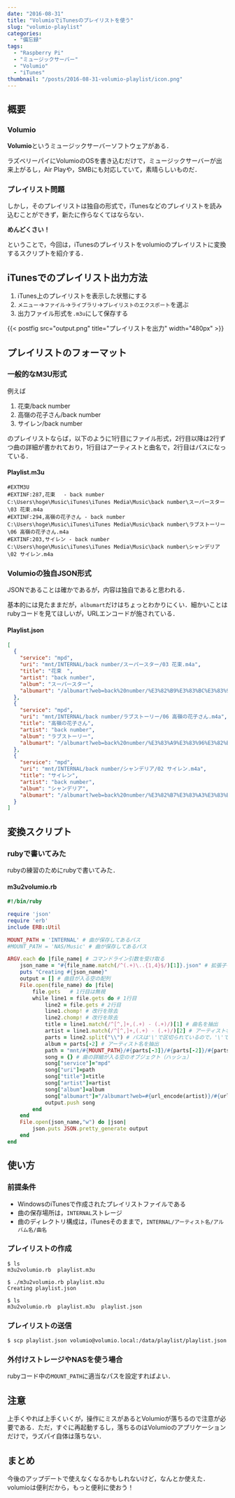 ```yaml
---
date: "2016-08-31"
title: "VolumioでiTunesのプレイリストを使う"
slug: "volumio-playlist"
categories:
  - "備忘録"
tags:
  - "Raspberry Pi"
  - "ミュージックサーバー"
  - "Volumio"
  - "iTunes"
thumbnail: "/posts/2016-08-31-volumio-playlist/icon.png"
---
```


## 概要

### Volumio

**Volumio**というミュージックサーバーソフトウェアがある．

ラズベリーパイにVolumioのOSを書き込むだけで，ミュージックサーバーが出来上がるし，Air Playや，SMBにも対応していて，素晴らしいものだ．

### プレイリスト問題

しかし，そのプレイリストは独自の形式で，iTunesなどのプレイリストを読み込むことができず，新たに作らなくてはならない．

**めんどくさい！**

ということで，今回は，iTunesのプレイリストをvolumioのプレイリストに変換するスクリプトを紹介する．

<!--more-->

## iTunesでのプレイリスト出力方法

  1. iTunes上のプレイリストを表示した状態にする
  1. `メニュー`→`ファイル`→`ライブラリ`→`プレイリストのエクスポート`を選ぶ
  1. 出力ファイル形式を`.m3u`にして保存する

{{< postfig src="output.png" title="プレイリストを出力" width="480px" >}}

## プレイリストのフォーマット

### 一般的なM3U形式

例えば

  1. 花束/back number
  1. 高嶺の花子さん/back number
  1. サイレン/back number

のプレイリストならば，以下のように1行目にファイル形式，2行目以降は2行ずつ曲の詳細が書かれており，1行目はアーティストと曲名で，2行目はパスになっている．

#### Playlist.m3u

~~~
#EXTM3U
#EXTINF:287,花束　 - back number
C:\Users\hoge\Music\iTunes\iTunes Media\Music\back number\スーパースター\03 花束.m4a
#EXTINF:294,高嶺の花子さん - back number
C:\Users\hoge\Music\iTunes\iTunes Media\Music\back number\ラブストーリー\06 高嶺の花子さん.m4a
#EXTINF:203,サイレン - back number
C:\Users\hoge\Music\iTunes\iTunes Media\Music\back number\シャンデリア\02 サイレン.m4a
~~~

### Volumioの独自JSON形式

JSONであることは確かであるが，内容は独自であると思われる．

基本的には見たままだが，`albumart`だけはちょっとわかりにくい．細かいことはrubyコードを見てほしいが，URLエンコードが施されている．

#### Playlist.json

~~~json
[
  {
    "service": "mpd",
    "uri": "mnt/INTERNAL/back number/スーパースター/03 花束.m4a",
    "title": "花束　",
    "artist": "back number",
    "album": "スーパースター",
    "albumart": "/albumart?web=back%20number/%E3%82%B9%E3%83%BC%E3%83%91%E3%83%BC%E3%82%B9%E3%82%BF%E3%83%BC/large&path=%2Fmnt%2FINTERNAL%2Fback%20number%2F%E3%82%B9%E3%83%BC%E3%83%91%E3%83%BC%E3%82%B9%E3%82%BF%E3%83%BC%2F03%20%E8%8A%B1%E6%9D%9F.m4a"
  },
  {
    "service": "mpd",
    "uri": "mnt/INTERNAL/back number/ラブストーリー/06 高嶺の花子さん.m4a",
    "title": "高嶺の花子さん",
    "artist": "back number",
    "album": "ラブストーリー",
    "albumart": "/albumart?web=back%20number/%E3%83%A9%E3%83%96%E3%82%B9%E3%83%88%E3%83%BC%E3%83%AA%E3%83%BC/large&path=%2Fmnt%2FINTERNAL%2Fback%20number%2F%E3%83%A9%E3%83%96%E3%82%B9%E3%83%88%E3%83%BC%E3%83%AA%E3%83%BC%2F06%20%E9%AB%98%E5%B6%BA%E3%81%AE%E8%8A%B1%E5%AD%90%E3%81%95%E3%82%93.m4a"
  },
  {
    "service": "mpd",
    "uri": "mnt/INTERNAL/back number/シャンデリア/02 サイレン.m4a",
    "title": "サイレン",
    "artist": "back number",
    "album": "シャンデリア",
    "albumart": "/albumart?web=back%20number/%E3%82%B7%E3%83%A3%E3%83%B3%E3%83%87%E3%83%AA%E3%82%A2/large&path=%2Fmnt%2FINTERNAL%2Fback%20number%2F%E3%82%B7%E3%83%A3%E3%83%B3%E3%83%87%E3%83%AA%E3%82%A2%2F02%20%E3%82%B5%E3%82%A4%E3%83%AC%E3%83%B3.m4a"
  }
]
~~~

## 変換スクリプト

### rubyで書いてみた

rubyの練習のためにrubyで書いてみた．

#### m3u2volumio.rb

~~~ruby
#!/bin/ruby

require 'json'
require 'erb'
include ERB::Util

MOUNT_PATH = 'INTERNAL' # 曲が保存してあるパス
#MOUNT_PATH = 'NAS/Music' # 曲が保存してあるパス

ARGV.each do |file_name| # コマンドライン引数を受け取る
	json_name = "#{file_name.match(/^(.+)\..{1,4}$/)[1]}.json" # 拡張子をjsonに変更した文字列
	puts "Creating #{json_name}"
	output = [] # 曲目が入る空の配列
	File.open(file_name) do |file|
		file.gets	# 1行目は無視
		while line1 = file.gets do # 1行目
			line2 = file.gets # 2行目
			line1.chomp! # 改行を除去
			line2.chomp! # 改行を除去
			title = line1.match(/^[^,]+,(.+) - (.+)/)[1] # 曲名を抽出
			artist = line1.match(/^[^,]+,(.+) - (.+)/)[2] # アーティスト名を抽出
			parts = line2.split("\\") # パスは'\'で区切られているので，'\'で分割
			album = parts[-2] # アーティスト名を抽出
			path = "mnt/#{MOUNT_PATH}/#{parts[-3]}/#{parts[-2]}/#{parts[-1]}" # 曲が保存してあるパス
			song = {} # 曲の詳細が入る空のオブジェクト（ハッシュ）
			song["service"]="mpd"
			song["uri"]=path
			song["title"]=title
			song["artist"]=artist
			song["album"]=album
			song["albumart"]="/albumart?web=#{url_encode(artist)}/#{url_encode(album)}/large&path=%2F#{url_encode(path)}"
			output.push song
		end
	end
	File.open(json_name,"w") do |json|
		json.puts JSON.pretty_generate output
	end
end
~~~

## 使い方

### 前提条件

  * WindowsのiTunesで作成されたプレイリストファイルである
  * 曲の保存場所は，`INTERNAL`ストレージ
  * 曲のディレクトリ構成は，iTunesそのままで，`INTERNAL/アーティスト名/アルバム名/曲名`

### プレイリストの作成

~~~shell
$ ls
m3u2volumio.rb  playlist.m3u

$ ./m3u2volumio.rb playlist.m3u
Creating playlist.json

$ ls
m3u2volumio.rb  playlist.m3u  playlist.json
~~~

### プレイリストの送信

~~~shell
$ scp playlist.json volumio@volumio.local:/data/playlist/playlist.json
~~~

### 外付けストレージやNASを使う場合

rubyコード中の`MOUNT_PATH`に適当なパスを設定すればよい．

## 注意

上手くやれば上手くいくが，操作にミスがあるとVolumioが落ちるので注意が必要である．ただ，すぐに再起動するし，落ちるのはVolumioのアプリケーションだけで，ラズパイ自体は落ちない．

## まとめ

今後のアップデートで使えなくなるかもしれないけど，なんとか使えた．volumioは便利だから，もっと便利に使おう！

